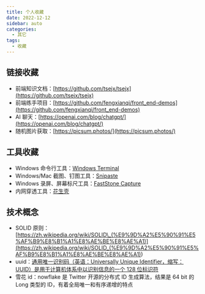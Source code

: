 ```yaml
---
title: 个人收藏
date: 2022-12-12
sidebar: auto
categories:
  - 其它
tags:
  - 收藏
---
```


## 链接收藏

- 前端知识文档：[https://github.com/tsejx/tsejx](https://github.com/tsejx/tsejx)
- 前端练手项目：[https://github.com/fengxianqi/front_end-demos](https://github.com/fengxianqi/front_end-demos)
- AI 聊天：[https://openai.com/blog/chatgpt/](https://openai.com/blog/chatgpt/)
- 随机图片获取：[https://picsum.photos/](https://picsum.photos/)

## 工具收藏

- Windows 命令行工具：[Windows Terminal](https://github.com/microsoft/terminal)
- Windows/Mac 截图、钉图工具：[Snipaste](https://www.snipaste.com/)
- Windows 录屏、屏幕标尺工具：[FastStone Capture](https://www.faststone.org/index.htm)
- 内网穿透工具：[花生壳](https://hsk.oray.com/)

## 技术概念

- SOLID 原则：[https://zh.wikipedia.org/wiki/SOLID\_(%E9%9D%A2%E5%90%91%E5%AF%B9%E8%B1%A1%E8%AE%BE%E8%AE%A1)](<https://zh.wikipedia.org/wiki/SOLID_(%E9%9D%A2%E5%90%91%E5%AF%B9%E8%B1%A1%E8%AE%BE%E8%AE%A1)>)
- uuid：[通用唯一识别码（英语：Universally Unique Identifier，缩写：UUID）是用于计算机体系中以识别信息的一个 128 位标识符](https://zh.wikipedia.org/wiki/%E9%80%9A%E7%94%A8%E5%94%AF%E4%B8%80%E8%AF%86%E5%88%AB%E7%A0%81)
- 雪花 id：nowflake 是 Twitter 开源的分布式 ID 生成算法，结果是 64 bit 的 Long 类型的 ID，有着全局唯一和有序递增的特点
